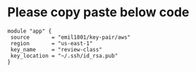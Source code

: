 # Please copy paste below code

 ```
module "app" {
  source       = "emil1801/key-pair/aws"
  region       = "us-east-1"
  key_name     = "review-class"
  key_location = "~/.ssh/id_rsa.pub"
}
```